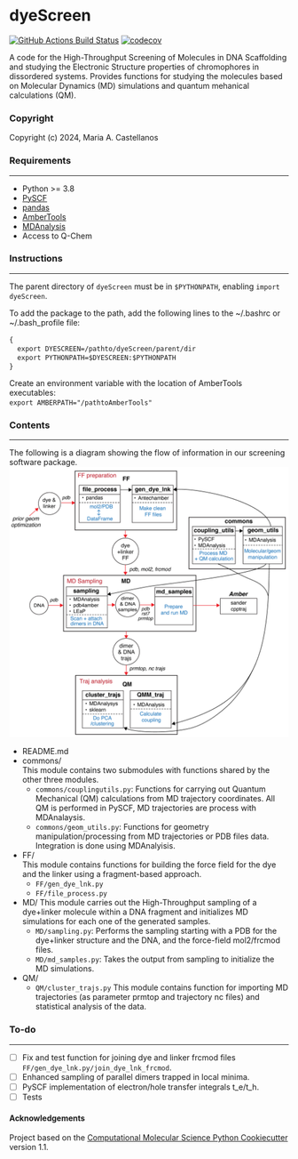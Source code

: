 dyeScreen
==============================
[//]: # (Badges)
[![GitHub Actions Build Status](https://github.com/mariacm12/dyeScreen/workflows/CI/badge.svg)](https://github.com/REPLACE_WITH_OWNER_ACCOUNT/dyeScreen/actions?query=workflow%3ACI)
[![codecov](https://codecov.io/gh/mariacm12/dyeScreen/branch/main/graph/badge.svg)](https://codecov.io/gh/REPLACE_WITH_OWNER_ACCOUNT/dyeScreen/branch/main)


A code for the High-Throughput Screening of Molecules in DNA Scaffolding and studying the Electronic Structure properties of chromophores in dissordered systems. Provides functions for studying the molecules based on Molecular Dynamics (MD) simulations and quantum mehanical calculations (QM).

### Copyright

Copyright (c) 2024, Maria A. Castellanos

### Requirements
------------
- Python >= 3.8
- [PySCF](https://pyscf.org/install.html)
- [pandas](https://pandas.pydata.org/docs/getting_started/install.html)
- [AmberTools](https://ambermd.org/GetAmber.php)
- [MDAnalysis](https://www.mdanalysis.org/pages/installation_quick_start/)
- Access to Q-Chem

### Instructions
------------
The parent directory of `dyeScreen` must be in `$PYTHONPATH`, enabling
    `import dyeScreen`.

To add the package to the path, add the following lines to the ~/.bashrc or ~/.bash\_profile file:  
```
{
  export DYESCREEN=/pathto/dyeScreen/parent/dir   
  export PYTHONPATH=$DYESCREEN:$PYTHONPATH
}
```

Create an environment variable with the location of AmberTools executables:  
`export AMBERPATH="/pathtoAmberTools"`

### Contents
--------

The following is a diagram showing the flow of information in our screening software package.
![A flow diagram for the code](/docs/code_diagram.png)

- README.md
- commons/  
    This module contains two submodules with functions shared by the other three modules.
    - `commons/couplingutils.py`: Functions for carrying out Quantum Mechanical (QM) calculations from MD trajectory coordinates. All QM is performed in PySCF, MD trajectories are process with MDAnalaysis.
    - `commons/geom_utils.py`: Functions for geometry manipulation/processing from MD trajectories or PDB files data. Integration is done using MDAnalyisis.
- FF/  
    This module contains functions for building the force field for the dye and the linker using a fragment-based approach.
    - `FF/gen_dye_lnk.py`
    - `FF/file_process.py`
- MD/
    This module carries out the High-Throughput sampling of a dye+linker molecule within a DNA fragment and initializes MD simulations for each one of the generated samples.
    - `MD/sampling.py`: Performs the sampling starting with a PDB for the dye+linker structure and the DNA, and the force-field mol2/frcmod files.
    - `MD/md_samples.py`: Takes the output from sampling to initialize the MD simulations.
- QM/  
    - `QM/cluster_trajs.py`
    This module contains function for importing MD trajectories (as parameter prmtop and trajectory nc files) and statistical analysis of the data.  
    
### To-do
-----
- [ ] Fix and test function for joining dye and linker frcmod files `FF/gen_dye_lnk.py/join_dye_lnk_frcmod`. 
- [ ] Enhanced sampling of parallel dimers trapped in local minima.
- [ ] PySCF implementation of electron/hole transfer integrals t\_e/t\_h.
- [ ] Tests 

#### Acknowledgements
 
Project based on the 
[Computational Molecular Science Python Cookiecutter](https://github.com/molssi/cookiecutter-cms) version 1.1.
